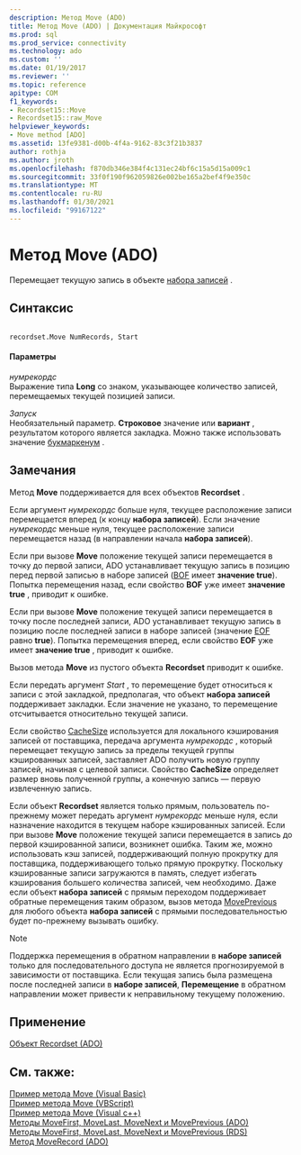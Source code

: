 ```yaml
---
description: Метод Move (ADO)
title: Метод Move (ADO) | Документация Майкрософт
ms.prod: sql
ms.prod_service: connectivity
ms.technology: ado
ms.custom: ''
ms.date: 01/19/2017
ms.reviewer: ''
ms.topic: reference
apitype: COM
f1_keywords:
- Recordset15::Move
- Recordset15::raw_Move
helpviewer_keywords:
- Move method [ADO]
ms.assetid: 13fe9381-d00b-4f4a-9162-83c3f21b3837
author: rothja
ms.author: jroth
ms.openlocfilehash: f870db346e384f4c131ec24bf6c15a5d15a009c1
ms.sourcegitcommit: 33f0f190f962059826e002be165a2bef4f9e350c
ms.translationtype: MT
ms.contentlocale: ru-RU
ms.lasthandoff: 01/30/2021
ms.locfileid: "99167122"
---
```

# <a name="move-method-ado"></a>Метод Move (ADO)
Перемещает текущую запись в объекте [набора записей](./recordset-object-ado.md) .  
  
## <a name="syntax"></a>Синтаксис  
  
```  
  
recordset.Move NumRecords, Start  
```  
  
#### <a name="parameters"></a>Параметры  
 *нумрекордс*  
 Выражение типа **Long** со знаком, указывающее количество записей, перемещаемых текущей позицией записи.  
  
 *Запуск*  
 Необязательный параметр. **Строковое** значение или **вариант** , результатом которого является закладка. Можно также использовать значение [букмаркенум](./bookmarkenum.md) .  
  
## <a name="remarks"></a>Замечания  
 Метод **Move** поддерживается для всех объектов **Recordset** .  
  
 Если аргумент *нумрекордс* больше нуля, текущее расположение записи перемещается вперед (к концу **набора записей**). Если значение *нумрекордс* меньше нуля, текущее расположение записи перемещается назад (в направлении начала **набора записей**).  
  
 Если при вызове **Move** положение текущей записи перемещается в точку до первой записи, ADO устанавливает текущую запись в позицию перед первой записью в наборе записей ([BOF](./bof-eof-properties-ado.md) имеет **значение true**). Попытка перемещения назад, если свойство **BOF** уже имеет **значение true** , приводит к ошибке.  
  
 Если при вызове **Move** положение текущей записи перемещается в точку после последней записи, ADO устанавливает текущую запись в позицию после последней записи в наборе записей (значение [EOF](./bof-eof-properties-ado.md) равно **true**). Попытка перемещения вперед, если свойство **EOF** уже имеет **значение true** , приводит к ошибке.  
  
 Вызов метода **Move** из пустого объекта **Recordset** приводит к ошибке.  
  
 Если передать аргумент *Start* , то перемещение будет относиться к записи с этой закладкой, предполагая, что объект **набора записей** поддерживает закладки. Если значение не указано, то перемещение отсчитывается относительно текущей записи.  
  
 Если свойство [CacheSize](./cachesize-property-ado.md) используется для локального кэширования записей от поставщика, передача аргумента *нумрекордс* , который перемещает текущую запись за пределы текущей группы кэшированных записей, заставляет ADO получить новую группу записей, начиная с целевой записи. Свойство **CacheSize** определяет размер вновь полученной группы, а конечную запись — первую извлеченную запись.  
  
 Если объект **Recordset** является только прямым, пользователь по-прежнему может передать аргумент *нумрекордс* меньше нуля, если назначение находится в текущем наборе кэшированных записей. Если при вызове **Move** положение текущей записи перемещается в запись до первой кэшированной записи, возникнет ошибка. Таким же, можно использовать кэш записей, поддерживающий полную прокрутку для поставщика, поддерживающего только прямую прокрутку. Поскольку кэшированные записи загружаются в память, следует избегать кэширования большего количества записей, чем необходимо. Даже если объект **набора записей** с прямым переходом поддерживает обратные перемещения таким образом, вызов метода [MovePrevious](./movefirst-movelast-movenext-and-moveprevious-methods-ado.md) для любого объекта **набора записей** с прямыми последовательностью будет по-прежнему вызывать ошибку.  
  
> [!NOTE]
>  Поддержка перемещения в обратном направлении в **наборе записей** только для последовательного доступа не является прогнозируемой в зависимости от поставщика. Если текущая запись была размещена после последней записи в **наборе записей**, **Перемещение** в обратном направлении может привести к неправильному текущему положению.  
  
## <a name="applies-to"></a>Применение  
 [Объект Recordset (ADO)](./recordset-object-ado.md)  
  
## <a name="see-also"></a>См. также:  
 [Пример метода Move (Visual Basic)](./move-method-example-vb.md)   
 [Пример метода Move (VBScript)](./move-method-example-vbscript.md)   
 [Пример метода Move (Visual c++)](./move-method-example-vc.md)   
 [Методы MoveFirst, MoveLast, MoveNext и MovePrevious (ADO)](./movefirst-movelast-movenext-and-moveprevious-methods-ado.md)   
 [Методы MoveFirst, MoveLast, MoveNext и MovePrevious (RDS)](../rds-api/movefirst-movelast-movenext-and-moveprevious-methods-rds.md)   
 [Метод MoveRecord (ADO)](./moverecord-method-ado.md)